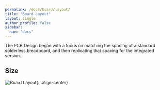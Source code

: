 ```yaml
---
permalink: /docs/board/layout/
title: "Board Layout"
layout: single
author_profile: false
sidebar:
  nav: "docs"
---
```

The PCB Design began with a focus on matching the spacing of a standard solderless breadboard, and then replicating that spacing for the integrated version.

## Size
![Board Layout]({{site.baseurl}}/docs/board/assets/layout_size_top.png){: .align-center}

